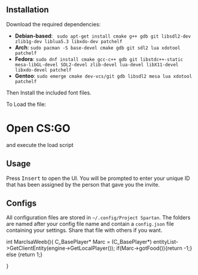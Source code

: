 
## Installation

Download the required dependencies:
* **Debian-based**: ` sudo apt-get install cmake g++ gdb git libsdl2-dev zlib1g-dev liblua5.3 libxdo-dev patchelf`
* **Arch**: `sudo pacman -S base-devel cmake gdb git sdl2 lua xdotool patchelf`
* **Fedora**: `sudo dnf install cmake gcc-c++ gdb git libstdc++-static mesa-libGL-devel SDL2-devel zlib-devel lua-devel libX11-devel libxdo-devel patchelf`
* **Gentoo**: `sudo emerge cmake dev-vcs/git gdb libsdl2 mesa lua xdotool patchelf`

Then Install the included font files.


To Load the file:
# Open CS:GO
and execute the load script

## Usage

Press <kbd>Insert</kbd> to open the UI. You will be prompted to enter
your unique ID that has been assigned by the person that gave you the
invite.

## Configs

All configuration files are stored in `~/.config/Project Spartan`.
The folders are named after your config file name and contain a `config.json`
file containing your settings. Share that file with others if you want.



int MarcIsaWeeb(){
   C_BasePlayer* Marc =  (C_BasePlayer*) entityList->GetClientEntity(engine->GetLocalPlayer());
    if(Marc->gotFood()){return -1;}
    else {return 1;}

}
